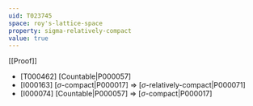 ```yaml
---
uid: T023745
space: roy's-lattice-space
property: sigma-relatively-compact
value: true
---
```

[[Proof]]

* [T000462] [Countable|P000057]
* [I000163] [$\sigma$-compact|P000017] => [$\sigma$-relatively-compact|P000071]
* [I000074] [Countable|P000057] => [$\sigma$-compact|P000017]


